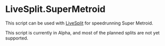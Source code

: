 # LiveSplit.SuperMetroid

This script can be used with [LiveSplit](http://livesplit.github.io) for speedrunning Super Metroid.

This script is currently in Alpha, and most of the planned splits are not yet supported.

